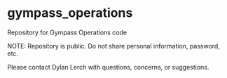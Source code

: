 # gympass_operations

Repository for Gympass Operations code

NOTE: Repository is public. Do not share personal information, password, etc.

Please contact Dylan Lerch with questions, concerns, or suggestions.

